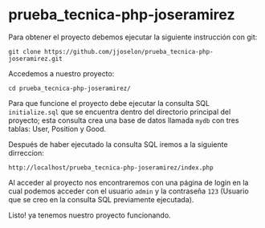 # prueba_tecnica-php-joseramirez

Para obtener el proyecto debemos ejecutar la siguiente instrucción con git:

`git clone https://github.com/jjoselon/prueba_tecnica-php-joseramirez.git`

Accedemos a nuestro proyecto:

`cd prueba_tecnica-php-joseramirez/`

Para que funcione el proyecto debe ejecutar la consulta SQL `initialize.sql` que se encuentra dentro del directorio principal del proyecto; esta consulta crea una base de datos llamada `mydb` con tres tablas: User, Position y Good.

Después de haber ejecutado la consulta SQL iremos a la siguiente dirreccion:

`http://localhost/prueba_tecnica-php-joseramirez/index.php`

Al acceder al proyecto nos encontraremos con una página de login en la cual podemos acceder con el usuario `admin` y la contraseña `123` (Usuario que se creo en la consulta SQL previamente ejecutada).

Listo! ya tenemos nuestro proyecto funcionando.

